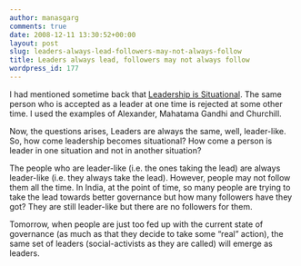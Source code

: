 ```yaml
---
author: manasgarg
comments: true
date: 2008-12-11 13:30:52+00:00
layout: post
slug: leaders-always-lead-followers-may-not-always-follow
title: Leaders always lead, followers may not always follow
wordpress_id: 177
---
```


I had mentioned sometime back that [Leadership is Situational](http://replay.waybackmachine.org/20090131054005/http://insightstory.net/2008/12/09/leadership-is-situational/). The same person who is accepted as a leader at one time is rejected at some other time. I used the examples of Alexander, Mahatama Gandhi and Churchill.

Now, the questions arises, Leaders are always the same, well, leader-like. So, how come leadership becomes situational? How come a person is leader in one situation and not in another situation?

The people who are leader-like (i.e. the ones taking the lead) are always leader-like (i.e. they always take the lead). However, people may not follow them all the time. In India, at the point of time, so many people are trying to take the lead towards better governance but how many followers have they got? They are still leader-like but there are no followers for them.

Tomorrow, when people are just too fed up with the current state of governance (as much as that they decide to take some “real” action), the same set of leaders (social-activists as they are called) will emerge as leaders.


